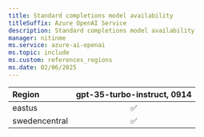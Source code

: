 ```yaml
---
title: Standard completions model availability
titleSuffix: Azure OpenAI Service
description: Standard completions model availability
manager: nitinme
ms.service: azure-ai-openai
ms.topic: include
ms.custom: references_regions
ms.date: 02/06/2025
---
```


| **Region**   | **gpt-35-turbo-instruct**, **0914**   |
|:-----------------|:-----------------------------------:|
| eastus           | ✅                                |
| swedencentral    | ✅                                |
